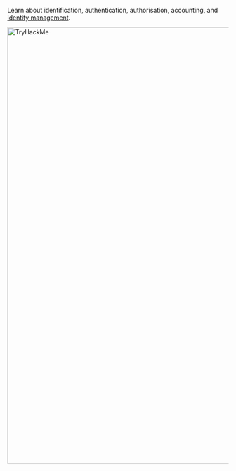 Learn about identification, authentication, authorisation, accounting, and [identity management](https://tryhackme.com/r/room/iaaaidm).

<img width="995" alt="TryHackMe" src="https://github.com/Chrstphrcrtr/TryHackMe/assets/156831678/72f657ae-84ab-44dd-8166-571e2c3445f4">
